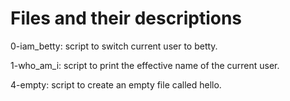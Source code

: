 # Files and their descriptions
0-iam_betty: script to switch current user to betty.

1-who_am_i: script to print the effective name of the current user.

4-empty: script to create an empty file called hello.
